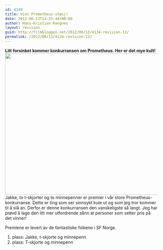 ```yaml
---
id: 4149
title: Vinn Prometheus-stæsj!
date: 2012-06-13T13:33:44+00:00
author: Hans-Kristian Rangnes
layout: revision
guid: http://filmbloggen.net/2012/06/13/4134-revision-13/
permalink: /2012/06/13/4134-revision-13/
---
```

**Litt forsinket kommer konkurransen om Prometheus. Her er det mye kult!**  
<a href="http://filmbloggen.net/2012/06/13/vinn-prometheus-staesj/prometheus-staesj/" rel="attachment wp-att-4135"><img class="alignnone size-large wp-image-4135" src="http://filmbloggen.net/wp-content/uploads//2012/06/prometheus-stæsj-620x465.jpg" alt="" width="620" height="465" /></a>  
Jakke, to t-skjorter og to minnepenner er premier i vår store Prometheus-konkurranse. Dette er ting som ser sinnsykt kule ut og som jeg tror kommer til å slå an. Derfor er denne konkurransen den vanskeligste så langt. Jeg har prøvd å lage den litt mer utfordrende sånn at personer som setter pris på det vinner!

Premiene er levert av de fantastiske folkene i SF Norge.

1. plass: Jakke, t-skjorte og minnepenn  
2. plass: T-skjorte og minnepenn